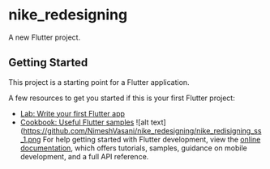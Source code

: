 # nike_redesigning

A new Flutter project.

## Getting Started

This project is a starting point for a Flutter application.

A few resources to get you started if this is your first Flutter project:

- [Lab: Write your first Flutter app](https://docs.flutter.dev/get-started/codelab)
- [Cookbook: Useful Flutter samples](https://docs.flutter.dev/cookbook)
![alt text](https://github.com/NimeshVasani/nike_redesigning/nike_redisigning_ss_1.png
For help getting started with Flutter development, view the
[online documentation](https://docs.flutter.dev/), which offers tutorials,
samples, guidance on mobile development, and a full API reference.
